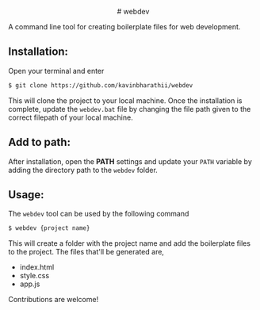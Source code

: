 <p align=center> 
  # webdev 
</p>
A command line tool for creating boilerplate files for web development.

## Installation:

Open your terminal and enter
```bash
$ git clone https://github.com/kavinbharathii/webdev
```
This will clone the project to your local machine. Once the installation is complete, update the `webdev.bat` file by changing the file path given to the correct 
filepath of your local machine.

## Add to path:
After installation, open the **PATH** settings and update your `PATH` variable by adding the directory path to the `webdev` folder.

## Usage:

The `webdev` tool can be used by the following command
```bash
$ webdev {project name}
```
This will create a folder with the project name and add the boilerplate files to the project. The files that'll be generated are,
- index.html
- style.css
- app.js

Contributions are welcome!

